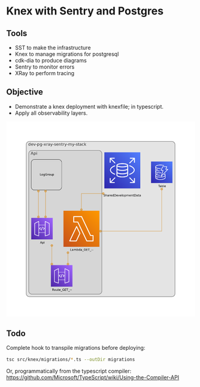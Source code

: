 # Knex with Sentry and Postgres

## Tools

- SST to make the infrastructure
- Knex to manage migrations for postgresql
- cdk-dia to produce diagrams
- Sentry to monitor errors
- XRay to perform tracing

## Objective

- Demonstrate a knex deployment with knexfile; in typescript.
- Apply all observability layers.


![Architecture diagram](./diagram.png)

## Todo

Complete hook to transpile migrations before deploying:

```bash
tsc src/knex/migrations/*.ts --outDir migrations
```

Or, programmatically from the typescript compiler: https://github.com/Microsoft/TypeScript/wiki/Using-the-Compiler-API
